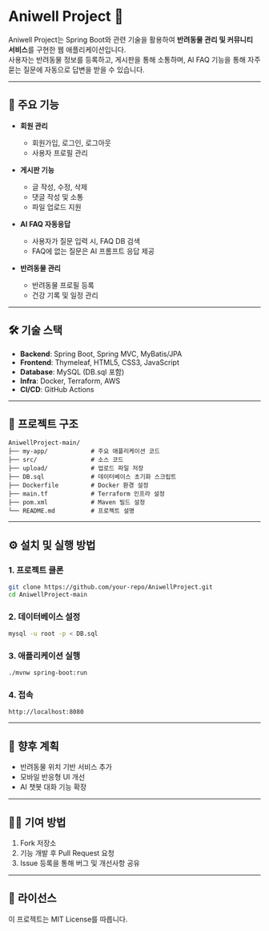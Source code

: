 # Aniwell Project 🐾

Aniwell Project는 Spring Boot와 관련 기술을 활용하여 **반려동물 관리 및 커뮤니티 서비스**를 구현한 웹 애플리케이션입니다.  
사용자는 반려동물 정보를 등록하고, 게시판을 통해 소통하며, AI FAQ 기능을 통해 자주 묻는 질문에 자동으로 답변을 받을 수 있습니다.

---

## 🚀 주요 기능
- **회원 관리**
  - 회원가입, 로그인, 로그아웃
  - 사용자 프로필 관리

- **게시판 기능**
  - 글 작성, 수정, 삭제
  - 댓글 작성 및 소통
  - 파일 업로드 지원

- **AI FAQ 자동응답**
  - 사용자가 질문 입력 시, FAQ DB 검색
  - FAQ에 없는 질문은 AI 프롬프트 응답 제공

- **반려동물 관리**
  - 반려동물 프로필 등록
  - 건강 기록 및 일정 관리

---

## 🛠 기술 스택
- **Backend**: Spring Boot, Spring MVC, MyBatis/JPA
- **Frontend**: Thymeleaf, HTML5, CSS3, JavaScript
- **Database**: MySQL (DB.sql 포함)
- **Infra**: Docker, Terraform, AWS
- **CI/CD**: GitHub Actions

---

## 📂 프로젝트 구조
```
AniwellProject-main/
├── my-app/            # 주요 애플리케이션 코드
├── src/               # 소스 코드
├── upload/            # 업로드 파일 저장
├── DB.sql             # 데이터베이스 초기화 스크립트
├── Dockerfile         # Docker 환경 설정
├── main.tf            # Terraform 인프라 설정
├── pom.xml            # Maven 빌드 설정
└── README.md          # 프로젝트 설명
```

---

## ⚙️ 설치 및 실행 방법

### 1. 프로젝트 클론
```bash
git clone https://github.com/your-repo/AniwellProject.git
cd AniwellProject-main
```

### 2. 데이터베이스 설정
```bash
mysql -u root -p < DB.sql
```

### 3. 애플리케이션 실행
```bash
./mvnw spring-boot:run
```

### 4. 접속
```
http://localhost:8080
```

---

## 📌 향후 계획
- 반려동물 위치 기반 서비스 추가
- 모바일 반응형 UI 개선
- AI 챗봇 대화 기능 확장

---

## 👨‍💻 기여 방법
1. Fork 저장소
2. 기능 개발 후 Pull Request 요청
3. Issue 등록을 통해 버그 및 개선사항 공유

---

## 📜 라이선스
이 프로젝트는 MIT License를 따릅니다.
